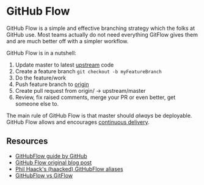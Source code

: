 # GitHub Flow
GitHub Flow is a simple and effective branching strategy which the folks at GitHub use. Most teams actually do not need everything GitFlow gives them and are much better off with a simpler workflow.

GitHub Flow is in a nutshell:

1. Update master to latest [upstream](/reference/git-setup.md#upstream) code  
1. Create a feature branch `git checkout -b myFeatureBranch`  
1. Do the feature/work  
1. Push feature branch to [origin](/reference/git-setup.md#origin)  
1. Create pull request from origin/<featureBranch> -> upstream/master  
1. Review, fix raised comments, merge your PR or even better, get someone else to.  

The main rule of GitHub Flow is that master should *always* be deployable. GitHub Flow allows and encourages [continuous delivery](/reference/continuous-delivery.md).

## Resources
 - [GitHubFlow guide by GitHub](https://guides.github.com/introduction/flow/index.html)
 - [GitHub Flow original blog post](http://scottchacon.com/2011/08/31/github-flow.html)
 - [Phil Haack's (haacked) GitHubFlow aliases](http://haacked.com/archive/2014/07/28/github-flow-aliases/)
 - [GitHubFlow vs GitFlow](http://lucamezzalira.com/2014/03/10/git-flow-vs-github-flow/)
